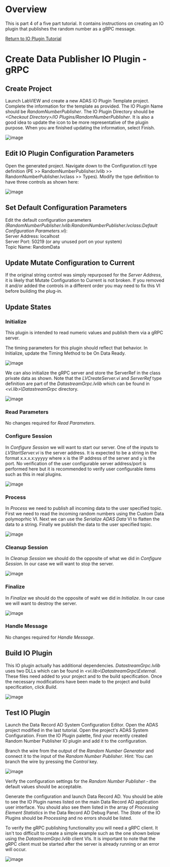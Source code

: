 # Overview  
This is part 4 of a five part tutorial.  It contains instructions on creating an IO plugin that publishes the random number as a gRPC message.

[Return to IO Plugin Tutorial](../IO%20Plugin%20Tutorial.md#io-plugin-tutorial)

# Create Data Publisher IO Plugin - gRPC 
## Create Project
Launch LabVIEW and create a new ADAS IO Plugin Template project. Complete the information for the template as provided. The IO Plugin Name should be _RandomNumberPublisher_. The IO Plugin Directory should be _\<Checkout Directory>/IO Plugins/RandomNumberPublisher_. It is also a good idea to update the icon to be more representative of the plugin purpose. When you are finished updating the information, select Finish.

![image](https://user-images.githubusercontent.com/15633959/177646655-228974a4-97da-4f29-aee0-efe35082d284.png)

## Edit IO Plugin Configuration Parameters
Open the generated project. Navigate down to the Configuration.ctl type definition (PE >> RandomNumberPublisher.lvlib >> RandomNumberPublisher.lvclass >> Types). Modify the type definition to have three controls as shown here:

![image](https://user-images.githubusercontent.com/15633959/177657499-5726d8f0-ceff-4d47-a69d-385881703640.png)

## Set Default Configuration Parameters
Edit the default configuration parameters _(RandomNumberPublisher.lvlib:RandomNumberPublisher.lvclass:Default Configuration Parameters.vi_): 
<br>Server Address: localhost
<br>Server Port: 50219 (or any unused port on your system)
<br>Topic Name: RandomData

## Update Mutate Configuration to Current 
If the original string control was simply repurposed for the _Server Address_, it is likely that Mutate Configuration to Current is not broken. If you removed it and/or added the controls in a different order you may need to fix this VI before building the plug-in.

## Update States
### Initialize
This plugin is intended to read numeric values and publish them via a gRPC server. 

The timing parameters for this plugin should reflect that behavior. In Initialize, update the Timing Method to be On Data Ready.

![image](https://user-images.githubusercontent.com/15633959/177658231-16e44cfc-478f-429c-8ee4-2f2f6680078c.png)

We can also initialize the gRPC server and store the ServerRef in the class private data as shown.  Note that the _LVCreateServer.vi_ and _ServerRef_ type definition are part of the _DatastreamGrpc.lvlib_ which can be found in _\<vi.lib>\DatastreamGrpc_ directory.

![image](https://user-images.githubusercontent.com/15633959/177658308-80e1c0cc-a347-43c6-8461-394dd77b6b7e.png)

### Read Parameters
No changes required for _Read Parameters_.

### Configure Session
In _Configure Session_ we will want to start our server.  One of the inputs to _LVStartServer.vi_ is the server address.  It is expected to be a string in the format x.x.x.x:yyyyy where x is the IP address of the server and y is the port.  No verification of the user configurable server address/port is performed here but it is recommended to verify user configurable items such as this in real plugins.

![image](https://user-images.githubusercontent.com/15633959/177658836-c5297f46-eaee-44b9-a587-c123eba4bce6.png)

### Process
In _Process_ we need to publish all incoming data to the user specified topic.  First we need to read the incoming random numbers using the Custom Data polymoprhic VI.  Next we can use the _Serialize ADAS Data_ VI to flatten the data to a string.  Finally we publish the data to the user specified topic.

![image](https://user-images.githubusercontent.com/15633959/177659600-491c2bd6-7878-4e89-b3f9-9ac46bdc6762.png)

### Cleanup Session
In _Cleanup Session_ we should do the opposite of what we did in _Configure Session_.  In our case we will want to stop the server.

![image](https://user-images.githubusercontent.com/15633959/177660121-f9b2ea5e-6a89-42dd-803c-47a53d64083b.png)

### Finalize
In _Finalize_ we should do the opposite of waht we did in _Initialize_.  In our case we will want to destroy the server.

![image](https://user-images.githubusercontent.com/15633959/177660260-659cdb6b-eecf-43cb-8b4a-6826f0f50975.png)

### Handle Message
No changes required for _Handle Message_.

## Build IO Plugin
This IO plugin actually has additional dependencies.  _DatastreamGrpc.lvlib_ uses two DLLs which can be found in _\<vi.lib>\DatastreamGrpc\External_.  These files need added to your project and to the build specification.  Once the necessary modifications have been made to the project and build specification, click _Build_.

![image](https://user-images.githubusercontent.com/15633959/177660781-29668f57-21cf-4918-a87e-909025451868.png)

## Test IO Plugin 
Launch the Data Record AD System Configuration Editor. Open the ADAS project modified in the last tutorial. Open the project's ADAS System Configuration. From the IO Plugin palette, find your recently created Random Number Publisher IO plugin and add it to the configuration.

Branch the wire from the output of the _Random Number Generator_ and connect it to the input of the _Random Number Publisher_.  Hint: You can branch the wire by pressing the _Control_ key.

![image](https://user-images.githubusercontent.com/15633959/177661849-a3115b27-4ae3-457e-8a08-91c0dbe79325.png)

Verify the configuration settings for the _Random Number Publisher_ - the default values should be acceptable.

Generate the configuration and launch Data Record AD. You should be able to see the IO Plugin names listed on the main Data Record AD application user interface. You should also see them listed in the array of _Processing Element Statistics_ in the Data Record AD Debug Panel. The _State_ of the IO Plugins should be _Processing_ and no errors should be listed.

To verify the gRPC publishing functionality you will need a gRPC client.  It isn't too difficult to create a simple example such as the one shown below using the _DatastreamGrpc.lvlib_ client VIs.  It is important to note that the gRPC client must be started after the server is already running or an error will occur.

![image](https://user-images.githubusercontent.com/15633959/177662353-c1e70cb8-bf27-4dd3-92a9-c0b730242145.png)


